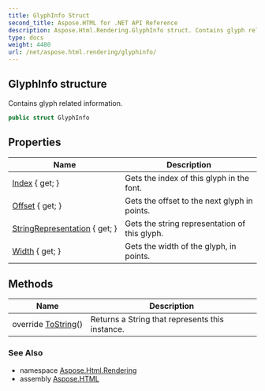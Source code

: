 ```yaml
---
title: GlyphInfo Struct
second_title: Aspose.HTML for .NET API Reference
description: Aspose.Html.Rendering.GlyphInfo struct. Contains glyph related information
type: docs
weight: 4480
url: /net/aspose.html.rendering/glyphinfo/
---
```

## GlyphInfo structure

Contains glyph related information.

```csharp
public struct GlyphInfo
```

## Properties

| Name | Description |
| --- | --- |
| [Index](../../aspose.html.rendering/glyphinfo/index/) { get; } | Gets the index of this glyph in the font. |
| [Offset](../../aspose.html.rendering/glyphinfo/offset/) { get; } | Gets the offset to the next glyph in points. |
| [StringRepresentation](../../aspose.html.rendering/glyphinfo/stringrepresentation/) { get; } | Gets the string representation of this glyph. |
| [Width](../../aspose.html.rendering/glyphinfo/width/) { get; } | Gets the width of the glyph, in points. |

## Methods

| Name | Description |
| --- | --- |
| override [ToString](../../aspose.html.rendering/glyphinfo/tostring/)() | Returns a String that represents this instance. |

### See Also

* namespace [Aspose.Html.Rendering](../../aspose.html.rendering/)
* assembly [Aspose.HTML](../../)
